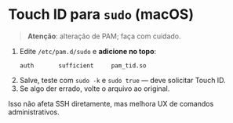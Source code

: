 # Touch ID para `sudo` (macOS)

> **Atenção**: alteração de PAM; faça com cuidado.

1. Edite `/etc/pam.d/sudo` e **adicione no topo**:
   ```
   auth       sufficient     pam_tid.so
   ```
2. Salve, teste com `sudo -k` e `sudo true` — deve solicitar Touch ID.
3. Se algo der errado, volte o arquivo ao original.

Isso não afeta SSH diretamente, mas melhora UX de comandos administrativos.
